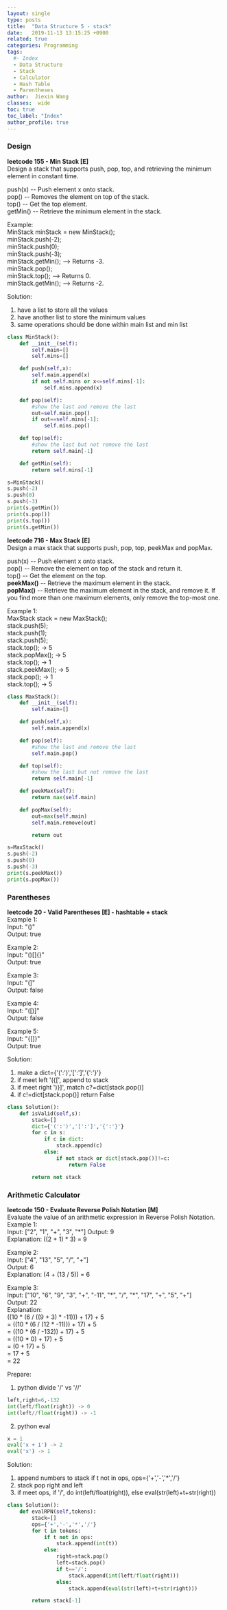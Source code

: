```yaml
---
layout: single
type: posts
title:  "Data Structure 5 - stack"
date:   2019-11-13 13:15:25 +0900
related: true
categories: Programming
tags:
  #- Index
  - Data Structure
  - Stack
  - Calculator
  - Hash Table
  - Parentheses
author:  Jiexin Wang
classes:  wide
toc: true
toc_label: "Index"
author_profile: true
---
```


### Design

**leetcode 155 - Min Stack [E]**  
Design a stack that supports push, pop, top, and retrieving the minimum element in constant time.  

push(x) -- Push element x onto stack.  
pop() -- Removes the element on top of the stack.  
top() -- Get the top element.  
getMin() -- Retrieve the minimum element in the stack.  

Example:  
MinStack minStack = new MinStack();  
minStack.push(-2);  
minStack.push(0);  
minStack.push(-3);  
minStack.getMin();   --> Returns -3.  
minStack.pop();  
minStack.top();      --> Returns 0.  
minStack.getMin();   --> Returns -2.  

Solution:  
1. have a list to store all the values  
2. have another list to store the minimum values  
3. same operations should be done within main list and min list  

```python
class MinStack():
    def __init__(self):
        self.main=[]
        self.mins=[]

    def push(self,x):
        self.main.append(x)
        if not self.mins or x<=self.mins[-1]:
            self.mins.append(x)

    def pop(self):
        #show the last and remove the last
        out=self.main.pop()
        if out==self.mins[-1]:
            self.mins.pop()

    def top(self):
        #show the last but not remove the last
        return self.main[-1]

    def getMin(self):
        return self.mins[-1]

s=MinStack()
s.push(-2)
s.push(0)
s.push(-3)
print(s.getMin())
print(s.pop())
print(s.top())
print(s.getMin())
```   

**leetcode 716 - Max Stack [E]**  
Design a max stack that supports push, pop, top, peekMax and popMax.  

push(x) -- Push element x onto stack.  
pop() -- Remove the element on top of the stack and return it.  
top() -- Get the element on the top.  
**peekMax()** -- Retrieve the maximum element in the stack.  
**popMax()** -- Retrieve the maximum element in the stack, and remove it. If you find more than one maximum elements, only remove the top-most one.  

Example 1:  
MaxStack stack = new MaxStack();  
stack.push(5);   
stack.push(1);  
stack.push(5);  
stack.top(); -> 5  
stack.popMax(); -> 5  
stack.top(); -> 1  
stack.peekMax(); -> 5  
stack.pop(); -> 1  
stack.top(); -> 5  

```python
class MaxStack():
    def __init__(self):
        self.main=[]

    def push(self,x):
        self.main.append(x)

    def pop(self):
        #show the last and remove the last
        self.main.pop()

    def top(self):
        #show the last but not remove the last
        return self.main[-1]

    def peekMax(self):
        return max(self.main)

    def popMax(self):
        out=max(self.main)
        self.main.remove(out)

        return out

s=MaxStack()
s.push(-2)
s.push(0)
s.push(-3)
print(s.peekMax())
print(s.popMax())
```   

### Parentheses

**leetcode 20 - Valid Parentheses [E] - hashtable + stack**  
Example 1:  
Input: "()"  
Output: true  

Example 2:  
Input: "()[]{}"  
Output: true  

Example 3:  
Input: "(]"  
Output: false  

Example 4:  
Input: "([)]"  
Output: false  

Example 5:  
Input: "{[]}"  
Output: true  

Solution:  
1. make a dict={'(':')','[':']','{':'}'}  
2. if meet left '({[', append to stack  
3. if meet right ')}]', match c?=dict[stack.pop()]  
4. if c!=dict[stack.pop()] return False  

```python
class Solution():
    def isValid(self,s):
        stack=[]
        dict={'(':')','[':']','{':'}'}
        for c in s:
            if c in dict:
                stack.append(c)
            else:
                if not stack or dict[stack.pop()]!=c:
                    return False

        return not stack
```



### Arithmetic Calculator  

**leetcode 150 - Evaluate Reverse Polish Notation [M]**  
Evaluate the value of an arithmetic expression in Reverse Polish Notation.  
Example 1:  
Input: ["2", "1", "+", "3", "\*"]
Output: 9  
Explanation: ((2 + 1) * 3) = 9  

Example 2:  
Input: ["4", "13", "5", "/", "+"]  
Output: 6  
Explanation: (4 + (13 / 5)) = 6  

Example 3:  
Input: ["10", "6", "9", "3", "+", "-11", "\*", "/", "\*", "17", "+", "5", "+"]  
Output: 22  
Explanation:  
  ((10 * (6 / ((9 + 3) * -11))) + 17) + 5  
= ((10 * (6 / (12 * -11))) + 17) + 5  
= ((10 * (6 / -132)) + 17) + 5  
= ((10 * 0) + 17) + 5  
= (0 + 17) + 5  
= 17 + 5  
= 22  

Prepare:
1. python divide '/' vs '//'  

```python
left,right=6,-132
int(left/float(right)) -> 0
int(left//float(right)) -> -1
```

2. python eval  

```python
x = 1
eval('x + 1') -> 2
eval('x') -> 1
```

Solution:  
1. append numbers to stack if t not in ops, ops={'+','-','\*','/'}  
2. stack pop right and left
3. if meet ops, if '/', do int(left/float(right)), else eval(str(left)+t+str(right))  

```python
class Solution():
    def evalRPN(self,tokens):
        stack=[]
        ops={'+','-','*','/'}
        for t in tokens:
            if t not in ops:
                stack.append(int(t))
            else:
                right=stack.pop()
                left=stack.pop()
                if t=='/':
                    stack.append(int(left/float(right)))
                else:
                    stack.append(eval(str(left)+t+str(right)))

        return stack[-1]
```   

###
